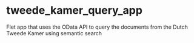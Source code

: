 # tweede_kamer_query_app
Flet app that uses the OData API to query the documents from the Dutch Tweede Kamer using semantic search
